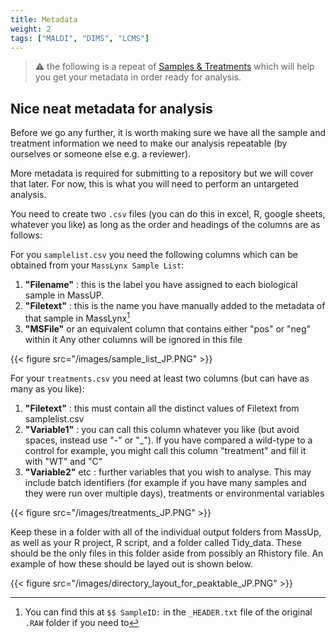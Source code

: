 ```yaml
---
title: Metadata
weight: 2
tags: ["MALDI", "DIMS", "LCMS"]
---
```


> :warning: the following is a repeat of [Samples & Treatments](https://untargeted-metabolomics-workflow.netlify.app/03_conversion-to-open-format/05_samples-treatments/) 
which will help you get your metadata in order ready for analysis.

## Nice neat metadata for analysis

Before we go any further, it is worth making sure we have all the sample and treatment information we need to make our analysis repeatable (by ourselves or someone else e.g. a reviewer).

More metadata is required for submitting to a repository but we will cover that later. For now, this is what you will need to perform an untargeted analysis.

You need to create two `.csv` files (you can do this in excel, R, google sheets, whatever you like) as long as the order and headings of the columns are as follows:

For you `samplelist.csv` you need the following columns which can be obtained from your `MassLynx Sample List`:
1. **"Filename"** : this is the label you have assigned to each biological sample in MassUP.
2. **"Filetext"** : this is the name you have manually added to the metadata of that sample in MassLynx[^1]
3. **"MSFile"** or an equivalent column that contains either "pos" or "neg" within it
Any other columns will be ignored in this file

{{< figure src="/images/sample_list_JP.PNG" >}}

For your `treatments.csv` you need at least two columns (but can have as many as you like):
1. **"Filetext"** : this must contain all the distinct values of Filetext from samplelist.csv
2. **"Variable1"** : you can call this column whatever you like (but avoid spaces, instead use "-" or "_"). If you have compared a wild-type to a control for example, you might call this column "treatment" and fill it with "WT" and "C"
2. **"Variable2"** etc : further variables that you wish to analyse. This may include batch identifiers (for example if you have many samples and they were run over multiple days), treatments or environmental variables

{{< figure src="/images/treatments_JP.PNG" >}}

Keep these in a folder with all of the individual output folders from MassUp, as well as your R project, R script, and a folder called Tidy_data. These should be the only files in this folder aside from possibly an Rhistory file. An example of how these should be layed out is shown below.

{{< figure src="/images/directory_layout_for_peaktable_JP.PNG" >}}

[^1]: You can find this at `$$ SampleID:` in the `_HEADER.txt` file of the original `.RAW` folder if you need to


